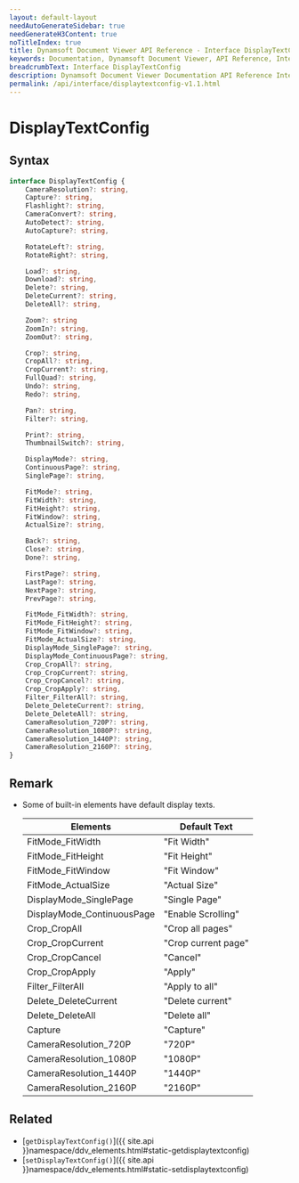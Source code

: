 ```yaml
---
layout: default-layout
needAutoGenerateSidebar: true
needGenerateH3Content: true
noTitleIndex: true
title: Dynamsoft Document Viewer API Reference - Interface DisplayTextConfig
keywords: Documentation, Dynamsoft Document Viewer, API Reference, Interface DisplayTextConfig
breadcrumbText: Interface DisplayTextConfig
description: Dynamsoft Document Viewer Documentation API Reference Interface DisplayTextConfig Page
permalink: /api/interface/displaytextconfig-v1.1.html
---
```


# DisplayTextConfig

## Syntax

```typescript
interface DisplayTextConfig {
    CameraResolution?: string,
    Capture?: string,
    Flashlight?: string,
    CameraConvert?: string,
    AutoDetect?: string,
    AutoCapture?: string,

    RotateLeft?: string,
    RotateRight?: string,

    Load?: string,
    Download?: string,
    Delete?: string,
    DeleteCurrent?: string,
    DeleteAll?: string,

    Zoom?: string
    ZoomIn?: string,
    ZoomOut?: string,

    Crop?: string,
    CropAll?: string,
    CropCurrent?: string,
    FullQuad?: string,
    Undo?: string,
    Redo?: string,

    Pan?: string,
    Filter?: string,

    Print?: string,
    ThumbnailSwitch?: string,

    DisplayMode?: string,
    ContinuousPage?: string,
    SinglePage?: string,

    FitMode?: string,
    FitWidth?: string,
    FitHeight?: string,
    FitWindow?: string,
    ActualSize?: string,

    Back?: string,
    Close?: string,
    Done?: string,

    FirstPage?: string,
    LastPage?: string,
    NextPage?: string,
    PrevPage?: string,

    FitMode_FitWidth?: string,
    FitMode_FitHeight?: string,
    FitMode_FitWindow?: string,
    FitMode_ActualSize?: string,
    DisplayMode_SinglePage?: string,
    DisplayMode_ContinuousPage?: string,
    Crop_CropAll?: string,
    Crop_CropCurrent?: string,
    Crop_CropCancel?: string,
    Crop_CropApply?: string,
    Filter_FilterAll?: string,
    Delete_DeleteCurrent?: string,
    Delete_DeleteAll?: string,
    CameraResolution_720P?: string,
    CameraResolution_1080P?: string,
    CameraResolution_1440P?: string,
    CameraResolution_2160P?: string,
}
```

## Remark

- Some of built-in elements have default display texts.

    Elements                    | Default Text         
    ----------------------------|----------------------
    FitMode_FitWidth            | "Fit Width"          
    FitMode_FitHeight           | "Fit Height"         
    FitMode_FitWindow           | "Fit Window"         
    FitMode_ActualSize          | "Actual Size"        
    DisplayMode_SinglePage      | "Single Page"            
    DisplayMode_ContinuousPage  | "Enable Scrolling"   
    Crop_CropAll                | "Crop all pages"     
    Crop_CropCurrent            | "Crop current page"  
    Crop_CropCancel             | "Cancel"             
    Crop_CropApply              | "Apply"              
    Filter_FilterAll            | "Apply to all"       
    Delete_DeleteCurrent        | "Delete current"     
    Delete_DeleteAll            | "Delete all"         
    Capture                     | "Capture"  
    CameraResolution_720P       | "720P"
    CameraResolution_1080P      | "1080P"
    CameraResolution_1440P      | "1440P"
    CameraResolution_2160P      | "2160P"

## Related

- [`getDisplayTextConfig()`]({{ site.api }}namespace/ddv_elements.html#static-getdisplaytextconfig)
- [`setDisplayTextConfig()`]({{ site.api }}namespace/ddv_elements.html#static-setdisplaytextconfig)